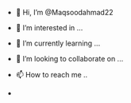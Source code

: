 

- 👋 Hi, I’m @Maqsoodahmad22
- 👀 I’m interested in ...
- 🌱 I’m currently learning ...
- 💞️ I’m looking to collaborate on ...
- 📫 How to reach me ..

- 

<!---
Maqsoodahmad22/Maqsoodahmad22 is a ✨ special ✨ repository because its `README.md` (this file) appears on your GitHub profile.
You can click the Preview link to take a look at your changes.
--->
